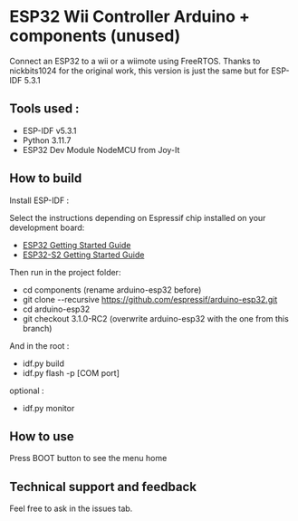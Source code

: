 # ESP32 Wii Controller Arduino + components (unused)

Connect an ESP32 to a wii or a wiimote using FreeRTOS.
Thanks to nickbits1024 for the original work, this version is just the same but for ESP-IDF 5.3.1

## Tools used :

- ESP-IDF v5.3.1
- Python 3.11.7
- ESP32 Dev Module NodeMCU from Joy-It

## How to build

Install ESP-IDF :

Select the instructions depending on Espressif chip installed on your development board:

- [ESP32 Getting Started Guide](https://docs.espressif.com/projects/esp-idf/en/stable/get-started/index.html)
- [ESP32-S2 Getting Started Guide](https://docs.espressif.com/projects/esp-idf/en/latest/esp32s2/get-started/index.html)

Then run in the project folder:
- cd components
(rename arduino-esp32 before)
- git clone --recursive https://github.com/espressif/arduino-esp32.git
- cd arduino-esp32
- git checkout 3.1.0-RC2
(overwrite arduino-esp32 with the one from this branch)

And in the root :
- idf.py build
- idf.py flash -p [COM port]

optional :
- idf.py monitor

## How to use

Press BOOT button to see the menu home

## Technical support and feedback

Feel free to ask in the issues tab. 
